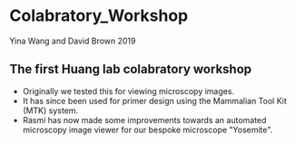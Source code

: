 # Colabratory_Workshop
Yina Wang and David Brown
2019

## The first Huang lab colabratory workshop

- Originally we tested this for viewing microscopy images.
- It has since been used for primer design using the Mammalian Tool Kit (MTK) system.
- Rasmi has now made some improvements towards an automated microscopy image viewer for our bespoke microscope "Yosemite".


